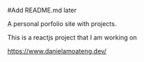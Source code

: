 #Add README.md later

A personal porfolio site with projects.

This is a reactjs project that I am working on

https://www.danielamoateng.dev/
